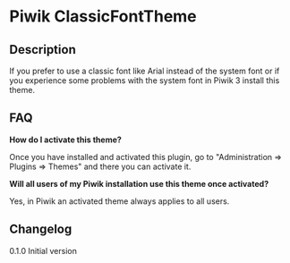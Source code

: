 # Piwik ClassicFontTheme

## Description

If you prefer to use a classic font like Arial instead of the system font or if you experience some problems
with the system font in Piwik 3 install this theme.

## FAQ

__How do I activate this theme?__

Once you have installed and activated this plugin, go to "Administration => Plugins => Themes" and there you can activate
it.

__Will all users of my Piwik installation use this theme once activated?__

Yes, in Piwik an activated theme always applies to all users.

## Changelog

0.1.0 Initial version
